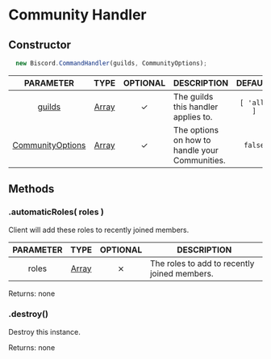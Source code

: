 # Community Handler

## Constructor

``` javascript
  new Biscord.CommandHandler(guilds, CommunityOptions);
```

| PARAMETER | TYPE | OPTIONAL | DESCRIPTION | DEFAULT |
| :---: | :-----: | :-----: | ----------- | :-------: |
| [guilds](/doc/typedefs/path) | [Array](https://developer.mozilla.org/en-US/docs/Web/JavaScript/Reference/Global_Objects/Array/map) | ✓ | The guilds this handler applies to. | `[ 'all' ]` |
| [CommunityOptions](/doc/typedefs/communityoptions) | [Array](https://developer.mozilla.org/en-US/docs/Web/JavaScript/Reference/Global_Objects/Array/map) | ✓ | The options on how to handle your Communities. | `false` |

## Methods

### .automaticRoles( roles )

Client will add these roles to recently joined members.

| PARAMETER | TYPE | OPTIONAL | DESCRIPTION |
| :---: | :-----: | :-----: | ----------- |
| roles | [Array](https://developer.mozilla.org/en-US/docs/Web/JavaScript/Reference/Global_Objects/Array/map) | ⨯ | The roles to add to recently joined members. |

Returns: none

### .destroy()

Destroy this instance.

Returns: none